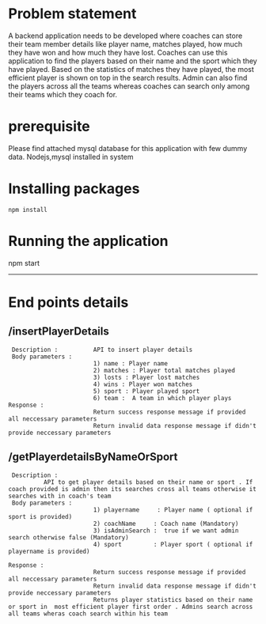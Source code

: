 # Problem statement 

A backend application needs to be developed where coaches can store their team member details like player name, matches played, how much they have won and how much they have lost. Coaches can use this application to find the players based on their name and the sport which they have played. Based on the statistics of matches they have played, the most efficient player is shown on top in the search results. Admin can also find the players across all the teams whereas coaches can search only among their teams which they coach for.


# prerequisite
   Please find attached mysql database for this application with few dummy data.
   Nodejs,mysql installed in system
   
# Installing packages
    npm install

# Running the application 
   npm start


-----------------------------------------------------------------------------------------------------

# End points details


## /insertPlayerDetails

     Description :          API to insert player details 
     Body parameters : 
                            1) name : Player name 
                            2) matches : Player total matches played
                            3) losts : Player lost matches
                            4) wins : Player won matches
                            5) sport : Player played sport
                            6) team :  A team in which player plays
    Response : 
                            Return success response message if provided all neccessary parameters
                            Return invalid data response message if didn't provide neccessary parameters
                    
## /getPlayerdetailsByNameOrSport

     Description :        
              API to get player details based on their name or sport . If coach provided is admin then its searches cross all teams otherwise it searches with in coach's team
     Body parameters : 
                            1) playername     : Player name ( optional if sport is provided)
                            2) coachName     : Coach name (Mandatory)
                            3) isAdminSearch :  true if we want admin search otherwise false (Mandatory)
                            4) sport         : Player sport ( optional if playername is provided)

    Response : 
                            Return success response message if provided all neccessary parameters
                            Return invalid data response message if didn't provide neccessary parameters
                            Returns player statistics based on their name or sport in  most efficient player first order . Admins search across all teams wheras coach search within his team
                            



    